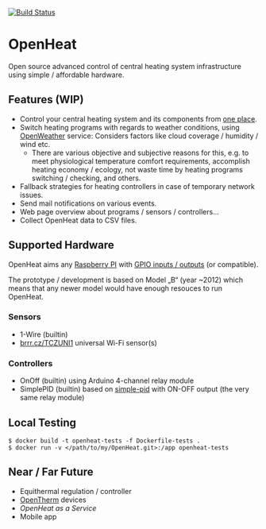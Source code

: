 [![Build Status](https://api.travis-ci.org/fivaldi/OpenHeat.svg)](https://travis-ci.com/github/fivaldi/OpenHeat)

# OpenHeat
Open source advanced control of central heating system infrastructure using simple / affordable hardware.

## Features (WIP)
- Control your central heating system and its components from [one place](config.yaml.sample).
- Switch heating programs with regards to weather conditions, using [OpenWeather](https://openweathermap.org/) service: Considers factors like cloud coverage / humidity / wind etc.
    - There are various objective and subjective reasons for this, e.g. to meet physiological temperature comfort requirements, accomplish heating economy / ecology, not waste time by heating programs switching / checking, and others.
- Fallback strategies for heating controllers in case of temporary network issues.
- Send mail notifications on various events.
- Web page overview about programs / sensors / controllers...
- Collect OpenHeat data to CSV files.

## Supported Hardware

OpenHeat aims any [Raspberry PI](https://www.raspberrypi.org/) with [GPIO inputs / outputs](https://www.raspberrypi.org/documentation/usage/gpio/) (or compatible).

The prototype / development is based on Model „B“ (year ~2012) which means that any newer model would have enough resouces to run OpenHeat.

### Sensors
- 1-Wire (builtin)
- [brrr.cz/TCZUNI1](http://brrr.cz/brrr.php?runpagephp=createnavodpage&type=TCZUNI1) universal Wi-Fi sensor(s)

### Controllers
- OnOff (builtin) using Arduino 4-channel relay module
- SimplePID (builtin) based on [simple-pid](https://github.com/m-lundberg/simple-pid) with ON-OFF output (the very same relay module)

## Local Testing
```
$ docker build -t openheat-tests -f Dockerfile-tests .
$ docker run -v </path/to/my/OpenHeat.git>:/app openheat-tests
```

## Near / Far Future

- Equithermal regulation / controller
- [OpenTherm](https://en.wikipedia.org/wiki/OpenTherm) devices
- _OpenHeat as a Service_
- Mobile app
